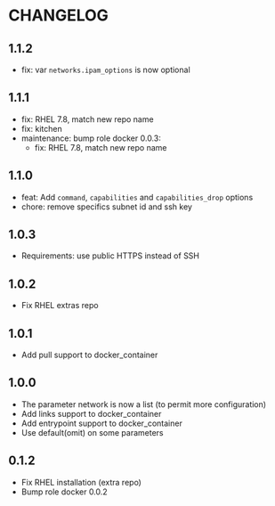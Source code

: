 # CHANGELOG

## 1.1.2

* fix: var `networks.ipam_options` is now optional

## 1.1.1

* fix: RHEL 7.8, match new repo name
* fix: kitchen
* maintenance: bump role docker 0.0.3:
  * fix: RHEL 7.8, match new repo name

## 1.1.0

* feat: Add `command`, `capabilities` and `capabilities_drop` options
* chore: remove specifics subnet id and ssh key

## 1.0.3

* Requirements: use public HTTPS instead of SSH

## 1.0.2

* Fix RHEL extras repo

## 1.0.1

* Add pull support to docker\_container

## 1.0.0

* The parameter network is now a list (to permit more configuration)
* Add links support to docker\_container
* Add entrypoint support to docker\_container
* Use default(omit) on some parameters

## 0.1.2

* Fix RHEL installation (extra repo)
* Bump role docker 0.0.2
